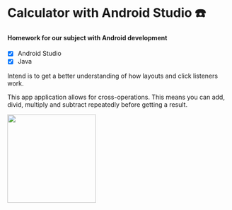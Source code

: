 # Calculator with Android Studio :phone:

#### Homework for our subject with Android development

- [x] Android Studio
- [x] Java

Intend is to get a better understanding of how layouts and click listeners work.

This app application allows for cross-operations. This means you can add, divid, multiply and subtract repeatedly before getting a result.

<img src="https://raw.githubusercontent.com/hakonschutt/calculator_android_studio/master/image_of_calc.png" width="200">